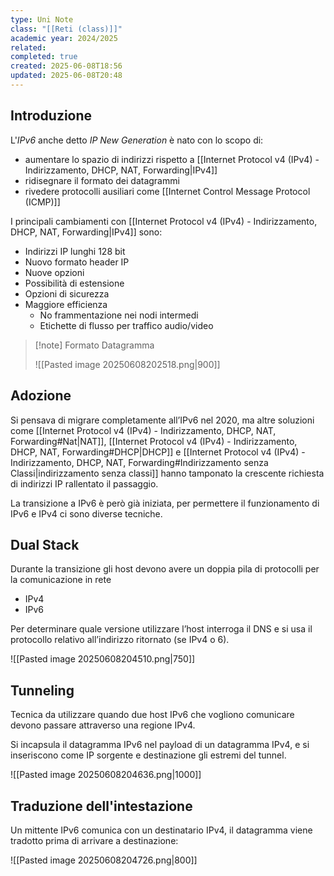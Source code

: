 ```yaml
---
type: Uni Note
class: "[[Reti (class)]]"
academic year: 2024/2025
related: 
completed: true
created: 2025-06-08T18:56
updated: 2025-06-08T20:48
---
```

## Introduzione

L'*IPv6* anche detto *IP New Generation* è nato con lo scopo di:
- aumentare lo spazio di indirizzi rispetto a [[Internet Protocol v4 (IPv4) - Indirizzamento, DHCP, NAT, Forwarding|IPv4]]
- ridisegnare il formato dei datagrammi
- rivedere protocolli ausiliari come [[Internet Control Message Protocol (ICMP)]]

I principali cambiamenti con [[Internet Protocol v4 (IPv4) - Indirizzamento, DHCP, NAT, Forwarding|IPv4]] sono:
- Indirizzi IP lunghi 128 bit
- Nuovo formato header IP
- Nuove opzioni
- Possibilità di estensione
- Opzioni di sicurezza
- Maggiore efficienza
	- No frammentazione nei nodi intermedi
	- Etichette di flusso per traffico audio/video

>[!note] Formato Datagramma
>
>![[Pasted image 20250608202518.png|900]]

## Adozione

Si pensava di migrare completamente all’IPv6 nel 2020, ma altre soluzioni come [[Internet Protocol v4 (IPv4) - Indirizzamento, DHCP, NAT, Forwarding#Nat|NAT]], [[Internet Protocol v4 (IPv4) - Indirizzamento, DHCP, NAT, Forwarding#DHCP|DHCP]] e [[Internet Protocol v4 (IPv4) - Indirizzamento, DHCP, NAT, Forwarding#Indirizzamento senza Classi|indirizzamento senza classi]] hanno tamponato la crescente richiesta di indirizzi IP rallentato il passaggio.

La transizione a IPv6 è però già iniziata, per permettere il funzionamento di IPv6 e IPv4 ci sono diverse tecniche.

## Dual Stack

Durante la transizione gli host devono avere un doppia pila di protocolli per la comunicazione in rete
- IPv4
- IPv6

Per determinare quale versione utilizzare l’host interroga il DNS e si usa il protocollo relativo all’indirizzo ritornato (se IPv4 o 6).

![[Pasted image 20250608204510.png|750]]

## Tunneling

Tecnica da utilizzare quando due host IPv6 che vogliono comunicare devono passare attraverso una regione IPv4.

Si incapsula il datagramma IPv6 nel payload di un datagramma IPv4, e si inseriscono come IP sorgente e destinazione gli estremi del tunnel.

![[Pasted image 20250608204636.png|1000]]

## Traduzione dell'intestazione

Un mittente IPv6 comunica con un destinatario IPv4, il datagramma viene tradotto prima di arrivare a destinazione:

![[Pasted image 20250608204726.png|800]]
